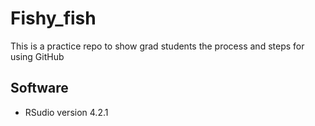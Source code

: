# Fishy_fish
This is a practice repo to show grad students the process and steps for using GitHub

## Software
- RSudio version 4.2.1